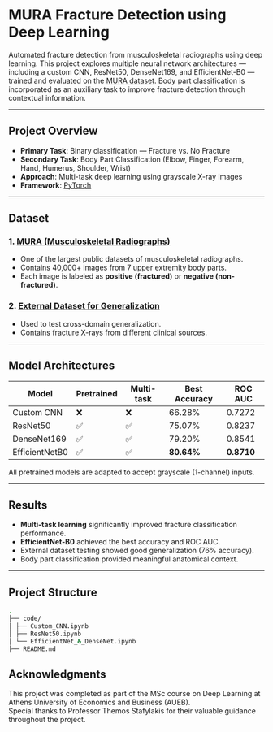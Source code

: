 # MURA Fracture Detection using Deep Learning

Automated fracture detection from musculoskeletal radiographs using deep learning. This project explores multiple neural network architectures — including a custom CNN, ResNet50, DenseNet169, and EfficientNet-B0 — trained and evaluated on the [MURA dataset](https://stanfordmlgroup.github.io/competitions/mura/). Body part classification is incorporated as an auxiliary task to improve fracture detection through contextual information.

---

##  Project Overview

- **Primary Task**: Binary classification — Fracture vs. No Fracture  
- **Secondary Task**: Body Part Classification (Elbow, Finger, Forearm, Hand, Humerus, Shoulder, Wrist)  
- **Approach**: Multi-task deep learning using grayscale X-ray images  
- **Framework**: [PyTorch](https://pytorch.org/)

---

##  Dataset

### 1. [MURA (Musculoskeletal Radiographs)](https://stanfordmlgroup.github.io/competitions/mura/)
- One of the largest public datasets of musculoskeletal radiographs.
- Contains 40,000+ images from 7 upper extremity body parts.
- Each image is labeled as **positive (fractured)** or **negative (non-fractured)**.

### 2. [External Dataset for Generalization](https://www.kaggle.com/datasets/bmadushanirodrigo/fracture-multi-region-x-ray-data)
- Used to test cross-domain generalization.
- Contains fracture X-rays from different clinical sources.

---

## Model Architectures

| Model         | Pretrained | Multi-task | Best Accuracy | ROC AUC |
|---------------|------------|------------|----------------|----------|
| Custom CNN    | ❌         | ❌         | 66.28%         | 0.7272   |
| ResNet50      | ✅         | ✅         | 75.07%         | 0.8237   |
| DenseNet169   | ✅         | ✅         | 79.20%         | 0.8541   |
| EfficientNetB0| ✅         | ✅         | **80.64%**     | **0.8710** |

All pretrained models are adapted to accept grayscale (1-channel) inputs.

---

##  Results

- **Multi-task learning** significantly improved fracture classification performance.
- **EfficientNet-B0** achieved the best accuracy and ROC AUC.
- External dataset testing showed good generalization (76% accuracy).
- Body part classification provided meaningful anatomical context.

---

##  Project Structure

```bash
.
├── code/
│ ├── Custom_CNN.ipynb
│ ├── ResNet50.ipynb
│ └── EfficientNet_&_DenseNet.ipynb
├── README.md
```

## Acknowledgments

This project was completed as part of the MSc course on Deep Learning at Athens University of Economics and Business (AUEB).  
Special thanks to Professor Themos Stafylakis for their valuable guidance throughout the project.

